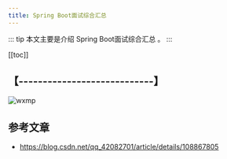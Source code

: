 ```yaml
---
title: Spring Boot面试综合汇总
---
```


::: tip
本文主要是介绍 Spring Boot面试综合汇总 。
:::

[[toc]]

## 【----------------------------】
<img class= "zoom-custom-imgs" :src="$withBase('/assets/img/ac/aibigscreen/sumcase-1.png')" alt="wxmp">


## 参考文章
* https://blog.csdn.net/qq_42082701/article/details/108867805